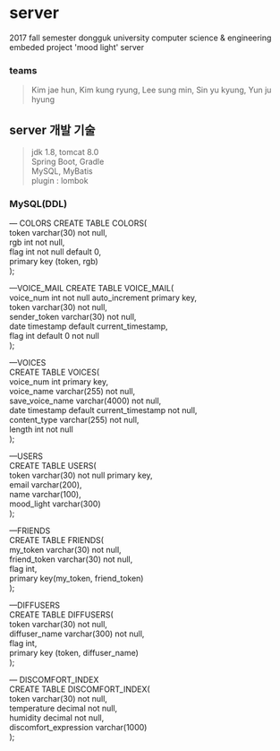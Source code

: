 # server
2017 fall semester dongguk university computer science &amp; engineering embeded project 'mood light' server
### teams   
> Kim jae hun, Kim kung ryung, Lee sung min, Sin yu kyung, Yun ju hyung

## server 개발 기술
> jdk 1.8, tomcat 8.0  
> Spring Boot, Gradle  
> MySQL, MyBatis  
> plugin : lombok  

### MySQL(DDL)  
— COLORS
CREATE TABLE  COLORS(  
token varchar(30) not null,  
rgb int not null,  
flag int not null default 0,  
primary key (token, rgb)  
);  

—VOICE_MAIL
CREATE TABLE VOICE_MAIL(  
voice_num int not null auto_increment primary key,  
token varchar(30) not null,  
sender_token varchar(30) not null,  
date timestamp default current_timestamp,  
flag int default 0 not null  
);  

—VOICES  
CREATE TABLE VOICES(  
voice_num int primary key,  
voice_name varchar(255) not null,  
save_voice_name varchar(4000) not null,  
date timestamp default current_timestamp not null,  
content_type varchar(255) not null,  
length int not null  
);  

—USERS  
CREATE TABLE USERS(  
token varchar(30) not null primary key,  
email varchar(200),  
name varchar(100),  
mood_light varchar(300)  
);  

—FRIENDS  
CREATE TABLE FRIENDS(  
my_token varchar(30) not null,  
friend_token varchar(30) not null,  
flag int,  
primary key(my_token, friend_token)  
);  

—DIFFUSERS  
CREATE TABLE DIFFUSERS(  
token varchar(30) not null,  
diffuser_name varchar(300) not null,  
flag int,  
primary key (token, diffuser_name)  
);  

— DISCOMFORT_INDEX  
CREATE TABLE DISCOMFORT_INDEX(  
token varchar(30) not null,  
temperature decimal not null,  
humidity decimal not null,  
discomfort_expression varchar(1000)  
);  
